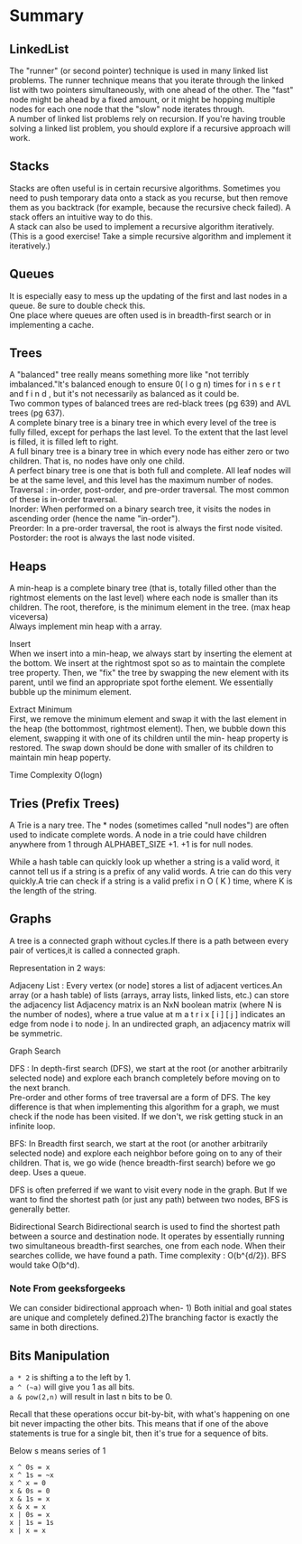 # Summary

## LinkedList
The "runner" (or second pointer) technique is used in many linked list problems. The runner technique
means that you iterate through the linked list with two pointers simultaneously, with one ahead of the
other. The "fast" node might be ahead by a fixed amount, or it might be hopping multiple nodes for each
one node that the "slow" node iterates through.  
A number of linked list problems rely on recursion. If you're having trouble solving a linked list problem,
you should explore if a recursive approach will work.

## Stacks
Stacks are often useful is in certain recursive algorithms. Sometimes you need to push
temporary data onto a stack as you recurse, but then remove them as you backtrack (for example, because
the recursive check failed). A stack offers an intuitive way to do this.  
A stack can also be used to implement a recursive algorithm iteratively. (This is a good exercise! Take a
simple recursive algorithm and implement it iteratively.)

## Queues
It is especially easy to mess up the updating of the first and last nodes in a queue. 8e sure to double check
this.  
One place where queues are often used is in breadth-first search or in implementing a cache.

## Trees

A "balanced" tree really means something more like "not terribly imbalanced."lt's balanced enough to ensure 0( l o g n) times for i n s e r t and f i n d , but it's not necessarily as balanced as it could be.  
Two common types of balanced trees are red-black trees (pg 639) and AVL trees (pg 637).  
A complete binary tree is a binary tree in which every level of the tree is fully filled, except for perhaps the
last level. To the extent that the last level is filled, it is filled left to right.  
A full binary tree is a binary tree in which every node has either zero or two children. That is, no nodes have
only one child.  
A perfect binary tree is one that is both full and complete. All leaf nodes will be at the same level, and this
level has the maximum number of nodes.  
Traversal : in-order, post-order, and pre-order traversal. The most common of these is in-order traversal.  
Inorder: When performed on a binary search tree, it visits the nodes in ascending order (hence the name "in-order").  
Preorder: In a pre-order traversal, the root is always the first node visited.  
Postorder: the root is always the last node visited.  

## Heaps
A min-heap is a complete binary tree (that is, totally filled other than the rightmost elements on the last
level) where each node is smaller than its children. The root, therefore, is the minimum element in the tree. (max heap viceversa)  
Always implement min heap with a array.

Insert  
When we insert into a min-heap, we always start by inserting the element at the bottom. We insert at the
rightmost spot so as to maintain the complete tree property. Then, we "fix" the tree by swapping the new element with its parent, until we find an appropriate spot forthe element. We essentially bubble up the minimum element.

Extract Minimum  
First, we remove the minimum element and swap it with the last element in the heap (the bottommost,
rightmost element). Then, we bubble down this element, swapping it with one of its children until the min-
heap property is restored. The swap down should be done with smaller of its children to maintain min heap poperty.

Time Complexity O(logn)

## Tries (Prefix Trees)

A Trie is a nary tree. The * nodes (sometimes called "null nodes") are often used to indicate complete words. A node in a trie could have children  anywhere from 1 through ALPHABET_SIZE +1. +1 is for null nodes.

While a hash table can quickly look up whether a string is a valid word, it cannot tell us if a string is a prefix of any valid words. A trie can do this very quickly.A trie can check if a string is a valid prefix i n O ( K ) time, where K is the length of the string.

## Graphs

A tree is a connected graph without cycles.If there is a path between every pair of vertices,it is called a connected graph.

Representation in 2 ways:  

Adjaceny List : Every vertex (or node] stores a list of adjacent vertices.An array (or a hash table) of lists
(arrays, array lists, linked lists, etc.) can store the adjacency list
Adjacency matrix is an NxN boolean matrix (where N is the number of nodes), where a true value at
m a t r i x [ i ] [ j ] indicates an edge from node i to node j. In an undirected graph, an adjacency matrix will be symmetric.

Graph Search

DFS : In depth-first search (DFS), we start at the root (or another arbitrarily selected node) and explore each
branch completely before moving on to the next branch.  
Pre-order and other forms of tree traversal are a form of DFS. The key difference is that when
implementing this algorithm for a graph, we must check if the node has been visited. If we don't, we risk
getting stuck in an infinite loop.  

BFS: In Breadth first search, we start at the root (or another arbitrarily selected node) and explore each
neighbor before going on to any of their children. That is, we go wide (hence breadth-first search) before
we go deep. Uses a queue.

DFS is often preferred if we want to visit every node in the graph. But If we want to find the shortest path (or just any path) between two nodes, BFS is generally better.

Bidirectional Search
Bidirectional search is used to find the shortest path between a source and destination node. It operates
by essentially running two simultaneous breadth-first searches, one from each node. When their searches
collide, we have found a path. Time complexity : O(b^{d/2}). BFS would take O(b^d). 

### Note From geeksforgeeks
We can consider bidirectional approach when- 1) Both initial and goal states are unique and completely defined.2)The branching factor is exactly the same in both directions.


## Bits Manipulation

`a * 2` is shifting a to the left by 1.    
`a ^ (~a)` will give you 1 as all bits.  
`a & pow(2,n)` will result in last n bits to be 0. 

Recall that these operations occur bit-by-bit, with what's happening on
one bit never impacting the other bits. This means that if one of the above statements is true for a single bit,
then it's true for a sequence of bits.

Below s means series of 1

```
x ^ 0s = x  
x ^ 1s = ~x  
x ^ x = 0  
x & 0s = 0  
x & 1s = x  
x & x = x  
x | 0s = x  
x | 1s = 1s  
x | x = x  
```







